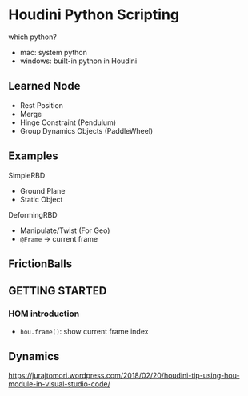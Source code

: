 # Houdini Python Scripting

which python?
- mac: system python
- windows: built-in python in Houdini

## Learned Node

- Rest Position
- Merge
- Hinge Constraint (Pendulum)
- Group Dynamics Objects (PaddleWheel)


## Examples

SimpleRBD
- Ground Plane
- Static Object

DeformingRBD
- Manipulate/Twist (For Geo)
- `@Frame` -> current frame

FrictionBalls
- 


## GETTING STARTED

### HOM introduction

- `hou.frame()`: show current frame index


## Dynamics




https://jurajtomori.wordpress.com/2018/02/20/houdini-tip-using-hou-module-in-visual-studio-code/
